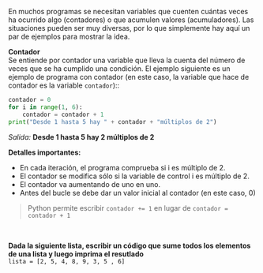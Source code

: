 En muchos programas se necesitan variables que cuenten cuántas veces ha ocurrido algo (contadores) o que acumulen valores (acumuladores). Las situaciones pueden ser muy diversas, por lo que simplemente hay aquí un par de ejemplos para mostrar la idea.<br>

**Contador**<br>
Se entiende por contador una variable que lleva la cuenta del número de veces que se ha cumplido una condición. El ejemplo siguiente es un ejemplo de programa con contador (en este caso, la variable que hace de contador es la variable `contador`)::<br>

``` python
contador = 0
for i in range(1, 6):
    contador = contador + 1
print("Desde 1 hasta 5 hay " + contador + "múltiplos de 2")
```

 _Salida:_
**Desde 1 hasta 5 hay 2 múltiplos de 2**
<br>

**Detalles importantes:**

* En cada iteración, el programa comprueba si i es múltiplo de 2.
* El contador se modifica sólo si la variable de control i es múltiplo de 2.
* El contador va aumentando de uno en uno.
* Antes del bucle se debe dar un valor inicial al contador (en este caso, 0)


> Python permite escribir `contador += 1` en lugar de `contador = contador + 1` 

<br>

**Dada la siguiente lista, escribir un código que sume todos los elementos de una lista y luego imprima el resutlado**<br>
`lista = [2, 5, 4, 8, 9, 3, 5 , 6]`


